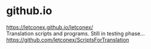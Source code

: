 # github.io
<p><a href="https://letconex.github.io/letconex/" rel="nofollow">https://letconex.github.io/letconex/</a>
<br>
Translation scripts and programs.
Still in testing phase...
<br>
<a href="https://github.com/letconex/ScriptsForTranslation">https://github.com/letconex/ScriptsForTranslation</a></p>

